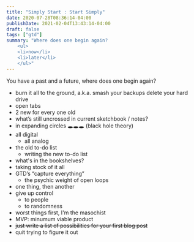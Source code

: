 ```yaml
---
title: "Simply Start : Start Simply"
date: 2020-07-28T08:36:14-04:00
publishDate: 2021-02-04T13:43:14-04:00
draft: false
tags: ["gtd"]
summary: "Where does one begin again?
	<ul>
	<li>now</li>
	<li>later</li>
	</ul>"
---
```


You have a past and a future, where does one begin again?

- burn it all to the ground, a.k.a. smash your backups delete your hard drive
- open tabs
- 2 new for every one old
- what’s still uncrossed in current sketchbook / notes?
- in expanding circles 🕳🕳🕳 (black hole theory)
- all digital
	- all analog
- the old to-do list
	- writing the new to-do list
- what's in the bookshelves?
- taking stock of it all
- GTD’s “capture everything”
	- the psychic weight of open loops
- one thing, then another
- give up control
	- to people
	- to randomness
- worst things first, I'm the masochist
- MVP: minumum viable product
- <s>just write a list of possibilities for your first blog post</s>
- quit trying to figure it out
